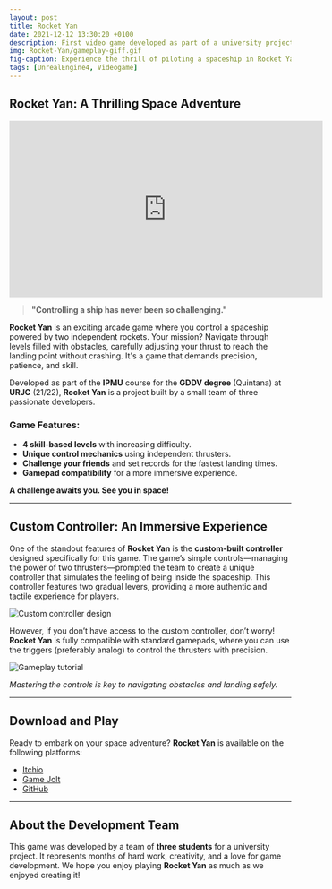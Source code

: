 ```yaml
---
layout: post
title: Rocket Yan
date: 2021-12-12 13:30:20 +0100
description: First video game developed as part of a university project for the IPMU course.
img: Rocket-Yan/gameplay-giff.gif
fig-caption: Experience the thrill of piloting a spaceship in Rocket Yan!
tags: [UnrealEngine4, Videogame]
---
```


## Rocket Yan: A Thrilling Space Adventure

<div class="video-container">
    <iframe width="560" height="315" src="https://www.youtube.com/embed/p7NYB5kNDFw" title="ROCKET YAN Release Trailer" frameborder="0" allow="accelerometer; autoplay; clipboard-write; encrypted-media; gyroscope; picture-in-picture; web-share" referrerpolicy="strict-origin-when-cross-origin" allowfullscreen></iframe>
</div>

> **"Controlling a ship has never been so challenging."**

**Rocket Yan** is an exciting arcade game where you control a spaceship powered by two independent rockets. Your mission? Navigate through levels filled with obstacles, carefully adjusting your thrust to reach the landing point without crashing. It's a game that demands precision, patience, and skill.

Developed as part of the **IPMU** course for the **GDDV degree** (Quintana) at **URJC** (21/22), **Rocket Yan** is a project built by a small team of three passionate developers.

### Game Features:
- **4 skill-based levels** with increasing difficulty.
- **Unique control mechanics** using independent thrusters.
- **Challenge your friends** and set records for the fastest landing times.
- **Gamepad compatibility** for a more immersive experience.

**A challenge awaits you. See you in space!**

---

## Custom Controller: An Immersive Experience

One of the standout features of **Rocket Yan** is the **custom-built controller** designed specifically for this game. The game’s simple controls—managing the power of two thrusters—prompted the team to create a unique controller that simulates the feeling of being inside the spaceship. This controller features two gradual levers, providing a more authentic and tactile experience for players.

![Custom controller design]({{site.baseurl}}/assets/img/Rocket-Yan/mando-personalizado.png)

However, if you don’t have access to the custom controller, don’t worry! **Rocket Yan** is fully compatible with standard gamepads, where you can use the triggers (preferably analog) to control the thrusters with precision.

![Gameplay tutorial]({{site.baseurl}}/assets/img/Rocket-Yan/menu-tutorial.png)


*Mastering the controls is key to navigating obstacles and landing safely.*

---

## Download and Play

Ready to embark on your space adventure? **Rocket Yan** is available on the following platforms:

- [Itchio](https://okupasoftware.itch.io/rocket-yan)
- [Game Jolt](https://gamejolt.com/games/RocketYan/683247)
- [GitHub](https://github.com/OkupaSofware/ProjectSpace/releases/tag/v1.0.0-gold)

---

## About the Development Team

This game was developed by a team of **three students** for a university project. It represents months of hard work, creativity, and a love for game development. We hope you enjoy playing **Rocket Yan** as much as we enjoyed creating it!
